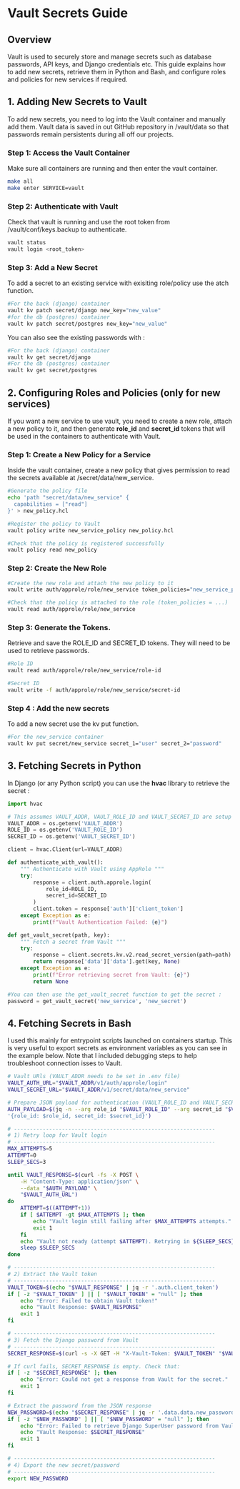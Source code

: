 # Vault Secrets Guide

## Overview

Vault is used to securely store and manage secrets such as database passwords, API keys, and Django credentials etc. This guide explains how to add new secrets, retrieve them in Python and Bash, and configure roles and policies for new services if required.

## 1. Adding New Secrets to Vault
To add new secrets, you need to log into the Vault container and manually add them. Vault data is saved in out GitHub repository in /vault/data so that passwords remain persistents during all off our projects.

### Step 1: Access the Vault Container
Make sure all containers are running and then enter the vault container.

```sh
make all
make enter SERVICE=vault
```

### Step 2: Authenticate with Vault
Check that vault is running and use the root token from /vault/conf/keys.backup to authenticate.

```sh
vault status
vault login <root_token>
```

### Step 3: Add a New Secret
To add a secret to an existing service with exisiting role/policy use the atch function.

```sh
#For the back (django) container
vault kv patch secret/django new_key="new_value"
#for the db (postgres) container
vault kv patch secret/postgres new_key="new_value"
```

You can also see the existing passwords with :
```sh
#For the back (django) container
vault kv get secret/django
#For the db (postgres) container
vault kv get secret/postgres
```

## 2. Configuring Roles and Policies (only for new services)
If you want a new service to use vault, you need to create a new role, attach a new policy to it, and then generate **role_id** and **secret_id** tokens that will be used in the containers to authenticate with Vault.

### Step 1: Create a New Policy for a Service
Inside the vault container, create a new policy that gives permission to read the secrets available at /secret/data/new_service.

```sh
#Generate the policy file
echo 'path "secret/data/new_service" {
  capabilities = ["read"]
}' > new_policy.hcl

#Register the policy to Vault
vault policy write new_service_policy new_policy.hcl

#Check that the policy is registered successfully
vault policy read new_policy
```

### Step 2: Create the New Role

```sh
#Create the new role and attach the new policy to it
vault write auth/approle/role/new_service token_policies="new_service_policy"

#Check that the policy is attached to the role (token_policies = ...)
vault read auth/approle/role/new_service
```

### Step 3: Generate the Tokens.
Retrieve and save the ROLE_ID and SECRET_ID tokens. They will need to be used to retrieve passwords.

```sh
#Role ID
vault read auth/approle/role/new_service/role-id

#Secret ID
vault write -f auth/approle/role/new_service/secret-id
```

### Step 4 : Add the new secrets
To add a new secret use the kv put function.

```sh
#For the new_service container
vault kv put secret/new_service secret_1="user" secret_2="password"
```

## 3. Fetching Secrets in Python
In Django (or any Python script) you can use the **hvac** library to retrieve the secret :

```python
import hvac

# This assumes VAULT_ADDR, VAULT_ROLE_ID and VAULT_SECRET_ID are setup in the .env file
VAULT_ADDR = os.getenv('VAULT_ADDR')
ROLE_ID = os.getenv('VAULT_ROLE_ID')
SECRET_ID = os.getenv('VAULT_SECRET_ID')

client = hvac.Client(url=VAULT_ADDR)

def authenticate_with_vault():
    """ Authenticate with Vault using AppRole """
    try:
        response = client.auth.approle.login(
            role_id=ROLE_ID,
            secret_id=SECRET_ID
        )
        client.token = response['auth']['client_token']
    except Exception as e:
        print(f"Vault Authentication Failed: {e}")

def get_vault_secret(path, key):
    """ Fetch a secret from Vault """
    try:
        response = client.secrets.kv.v2.read_secret_version(path=path)
        return response['data']['data'].get(key, None)
    except Exception as e:
        print(f"Error retrieving secret from Vault: {e}")
        return None

#You can then use the get_vault_secret function to get the secret :
password = get_vault_secret('new_service', 'new_secret')
```

## 4. Fetching Secrets in Bash
I used this mainly for entrypoint scripts launched on containers startup. This is very useful to export secrets as environment variables as you can see in the example below. Note that I included debugging steps to help troubleshoot connection isses to Vault.

```sh
# Vault URls (VAULT_ADDR needs to be set in .env file)
VAULT_AUTH_URL="$VAULT_ADDR/v1/auth/approle/login"
VAULT_SECRET_URL="$VAULT_ADDR/v1/secret/data/new_service"

# Prepare JSON payload for authentication (VAULT_ROLE_ID and VAULT_SECRET_ID need to be set in .env file)
AUTH_PAYLOAD=$(jq -n --arg role_id "$VAULT_ROLE_ID" --arg secret_id "$VAULT_SECRET_ID" \
'{role_id: $role_id, secret_id: $secret_id}')

# ---------------------------------------------------------------
# 1) Retry loop for Vault login
# ---------------------------------------------------------------
MAX_ATTEMPTS=5
ATTEMPT=0
SLEEP_SECS=3

until VAULT_RESPONSE=$(curl -fs -X POST \
    -H "Content-Type: application/json" \
    --data "$AUTH_PAYLOAD" \
    "$VAULT_AUTH_URL")
do
    ATTEMPT=$((ATTEMPT+1))
    if [ $ATTEMPT -gt $MAX_ATTEMPTS ]; then
        echo "Vault login still failing after $MAX_ATTEMPTS attempts."
        exit 1
    fi
    echo "Vault not ready (attempt $ATTEMPT). Retrying in ${SLEEP_SECS}s..."
    sleep $SLEEP_SECS
done

# ---------------------------------------------------------------
# 2) Extract the Vault token
# ---------------------------------------------------------------
VAULT_TOKEN=$(echo "$VAULT_RESPONSE" | jq -r '.auth.client_token')
if [ -z "$VAULT_TOKEN" ] || [ "$VAULT_TOKEN" = "null" ]; then
    echo "Error: Failed to obtain Vault token!"
    echo "Vault Response: $VAULT_RESPONSE"
    exit 1
fi

# ---------------------------------------------------------------
# 3) Fetch the Django password from Vault
# ---------------------------------------------------------------
SECRET_RESPONSE=$(curl -s -X GET -H "X-Vault-Token: $VAULT_TOKEN" "$VAULT_SECRET_URL" || true)

# If curl fails, SECRET_RESPONSE is empty. Check that:
if [ -z "$SECRET_RESPONSE" ]; then
    echo "Error: Could not get a response from Vault for the secret."
    exit 1
fi

# Extract the password from the JSON response
NEW_PASSWORD=$(echo "$SECRET_RESPONSE" | jq -r '.data.data.new_password')
if [ -z "$NEW_PASSWORD" ] || [ "$NEW_PASSWORD" = "null" ]; then
    echo "Error: Failed to retrieve Django SuperUser password from Vault!"
    echo "Vault Response: $SECRET_RESPONSE"
    exit 1
fi

# ---------------------------------------------------------------
# 4) Export the new secret/password
# ---------------------------------------------------------------
export NEW_PASSWORD
```